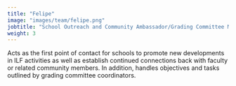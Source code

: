 ```yaml
---
title: "Felipe"
image: "images/team/felipe.png"
jobtitle: "School Outreach and Community Ambassador/Grading Committee Member"
weight: 3
---
```


Acts as the first point of contact for schools to promote new developments in ILF activities as well as establish continued connections back with faculty or related community members. In addition, handles objectives and tasks outlined by grading committee coordinators.
